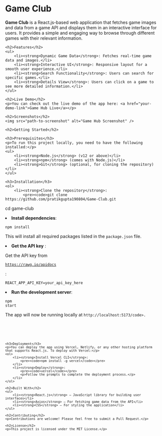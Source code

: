 <h1>Game Club</h1>
    <p><strong>Game Club</strong> is a React.js-based web application that fetches game images and data from a game API and displays them in an interactive interface for users. It provides a simple and engaging way to browse through different games with their relevant information.</p>

    <h2>Features</h2>
    <ul>
        <li><strong>Dynamic Game Data</strong>: Fetches real-time game data and images.</li>
        <li><strong>Interactive UI</strong>: Responsive layout for a smooth user experience.</li>
        <li><strong>Search Functionality</strong>: Users can search for specific games.</li>
        <li><strong>Details View</strong>: Users can click on a game to see more detailed information.</li>
    </ul>

    <h2>Live Demo</h2>
    <p>You can check out the live demo of the app here: <a href="your-demo-link">Game Hub Live</a></p>

    <h2>Screenshots</h2>
    <img src="path-to-screenshot" alt="Game Hub Screenshot" />

    <h2>Getting Started</h2>

    <h3>Prerequisites</h3>
    <p>To run this project locally, you need to have the following installed:</p>
    <ul>
        <li><strong>Node.js</strong> (v12 or above)</li>
        <li><strong>npm</strong> (comes with Node.js)</li>
        <li><strong>Git</strong> (optional, for cloning the repository)</li>
    </ul>

    <h3>Installation</h3>
    <ol>
        <li><strong>Clone the repository</strong>:
            <pre><code>git clone https://github.com/pratikgupta190804/Game-Club.git
cd game-club</code></pre>
        </li>
        <li><strong>Install dependencies</strong>:
            <pre><code>npm install</code></pre>
            <p>This will install all required packages listed in the <code>package.json</code> file.</p>
        </li>
        <li><strong>Get the API key</strong> :
            <p>Get the API key from <pre><code>https://rawg.io/apidocs</code></pre> :</p>
            <pre><code>REACT_APP_API_KEY=your_api_key_here</code></pre>
        </li>
        <li><strong>Run the development server</strong>:
            <pre><code>npm start</code></pre>
            <p>The app will now be running locally at <code>http://localhost:5173/code>.</p>
        </li>
    </ol>

    <h3>Deployment</h3>
    <p>You can deploy the app using Vercel, Netlify, or any other hosting platform that supports React.js. To deploy with Vercel:</p>
    <ol>
        <li><strong>Install Vercel CLI</strong>:
            <pre><code>npm install -g vercel</code></pre>
        </li>
        <li><strong>Deploy</strong>:
            <pre><code>vercel</code></pre>
            <p>Follow the prompts to complete the deployment process.</p>
        </li>
    </ol>

    <h2>Built With</h2>
    <ul>
        <li><strong>React.js</strong> – JavaScript library for building user interfaces</li>
        <li><strong>Axios</strong> – For fetching game data from the API</li>
        <li><strong>CSS</strong> – For styling the application</li>
    </ul>

    <h2>Contributing</h2>
    <p>Contributions are welcome! Please feel free to submit a Pull Request.</p>

    <h2>License</h2>
    <p>This project is licensed under the MIT License.</p>
